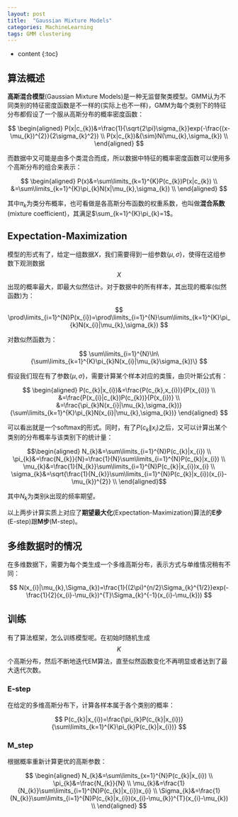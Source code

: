 ```yaml
---
layout: post
title:  "Gaussian Mixture Models"
categories: MachineLearning
tags: GMM clustering
---
```


* content
{:toc}

## 算法概述

**高斯混合模型**(Gaussian Mixture Models)是一种无监督聚类模型。GMM认为不同类别的特征密度函数是不一样的(实际上也不一样)，GMM为每个类别下的特征分布都假设了一个服从高斯分布的概率密度函数：

$$
\begin{aligned}
    P(x|c_{k})&=\frac{1}{\sqrt{2\pi}\sigma_{k}}exp(-\frac{(x-\mu_{k})^{2}}{2\sigma_{k}^2}) \\
    P(x|c_{k})&{\sim}N(\mu_{k},\sigma_{k}) \\
\end{aligned}
$$

而数据中又可能是由多个类混合而成，所以数据中特征的概率密度函数可以使用多个高斯分布的组合来表示：

$$
\begin{aligned}
    P(x)&=\sum\limits_{k=1}^{K}P(c_{k})P(x|c_{k}) \\
        &=\sum\limits_{k=1}^{K}\pi_{k}N(x|\mu_{k},\sigma_{k}) \\
\end{aligned}
$$

其中$\pi_{k}$为类分布概率，也可看做是各高斯分布函数的权重系数，也叫做**混合系数**(mixture coefficient)，其满足$\sum_{k=1}^{K}\pi_{k}=1$。

## Expectation-Maximization

模型的形式有了，给定一组数据$X$，我们需要得到一组参数$\{\mu,\sigma\}$，使得在这组参数下观测数据$$X$$出现的概率最大，即最大似然估计。对于数据中的所有样本，其出现的概率(似然函数)为：

$$
\prod\limits_{i=1}^{N}P(x_{i})=\prod\limits_{i=1}^{N}\sum\limits_{k=1}^{K}\pi_{k}N(x_{i}|\mu_{k},\sigma_{k})
$$

对数似然函数为：

$$
\sum\limits_{i=1}^{N}\ln\{\sum\limits_{k=1}^{K}\pi_{k}N(x_{i}|\mu_{k}\sigma_{k})\}
$$

假设我们现在有了参数$\{\mu,\sigma\}$，需要计算某个样本对应的类簇，由贝叶斯公式有：

$$
\begin{aligned}
    P(c_{k}|x_{i})&=\frac{P(c_{k},x_{i})}{P(x_{i})} \\
    &=\frac{P(x_{i}|c_{k})P(c_{k})}{P(x_{i})} \\
    &=\frac{\pi_{k}N(x_{i}|\mu_{k},\sigma_{k})}{\sum\limits_{k=1}^{K}\pi_{k}N(x_{i}|\mu_{k},\sigma_{k})}
\end{aligned}
$$

可以看出就是一个softmax的形式。同时，有了$P(c_{k}\|x_{i})$之后，又可以计算出某个类别的分布概率与该类别下的统计量：

$$\begin{aligned}
    N_{k}&=\sum\limits_{i=1}^{N}P(c_{k}|x_{i}) \\
    \pi_{k}&=\frac{N_{k}}{N}=\frac{1}{N}\sum\limits_{i=1}^{N}P(c_{k}|x_{i}) \\
    \mu_{k}&=\frac{1}{N_{k}}\sum\limits_{i=1}^{N}P(c_{k}|x_{i})x_{i} \\
    \sigma_{k}&=\sqrt{\frac{1}{N_{k}}\sum\limits_{i=1}^{N}P(c_{k}|x_{i})(x_{i}-\mu_{k})^{2}} \\
\end{aligned}$$

其中$N_{k}$为类别$k$出现的频率期望。

以上两步计算实质上对应了**期望最大化**(Expectation-Maximization)算法的**E步**(E-step)跟**M步**(M-step)。

## 多维数据时的情况

在多维数据下，需要为每个类生成一个多维高斯分布，表示方式与单维情况稍有不同：

$$
N(x_{i}|\mu_{k},\Sigma_{k})=\frac{1}{(2\pi)^{n/2}\Sigma_{k}^{1/2}}exp(-\frac{1}{2}(x_{i}-\mu_{k})^{T}\Sigma_{k}^{-1}(x_{i}-\mu_{k}))
$$

## 训练

有了算法框架，怎么训练模型呢。在初始时随机生成$$K$$个高斯分布，然后不断地迭代EM算法，直至似然函数变化不再明显或者达到了最大迭代次数。

### E-step

在给定的多维高斯分布下，计算各样本属于各个类别的概率：

$$
P(c_{k}|x_{i})=\frac{\pi_{k}P(c_{k}|x_{i})}{\sum\limits_{k=1}^{K}\pi_{k}P(c_{k}|x_{i})}
$$

### M_step

根据概率重新计算更优的高斯参数：

$$
\begin{aligned}
    N_{k}&=\sum\limits_{x=1}^{N}P(c_{k}|x_{i}) \\
    \pi_{k}&=\frac{N_{k}}{N} \\
    \mu_{k}&=\frac{1}{N_{k}}\sum\limits_{i=1}^{N}P(c_{k}|x_{i})x_{i} \\
    \Sigma_{k}&=\frac{1}{N_{k}}\sum\limits_{i=1}^{N}P(c_{k}|x_{i})(x_{i}-\mu_{k})^{T}(x_{i}-\mu_{k}) \\
\end{aligned}
$$

